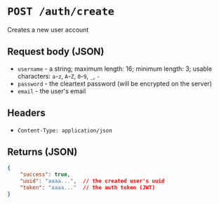 # `POST /auth/create`

Creates a new user account

## Request body (JSON)
- `username` - a string; maximum length: 16; minimum length: 3; usable characters: `a`-`z`, `A`-`Z`, `0`-`9`, `_`, `-`
- `password` - the cleartext password (will be encrypted on the server)
- `email` - the user's email

## Headers
- `Content-Type: application/json`

## Returns (JSON)
```json
{
	"success": true,
	"uuid": "aaaa...",  // the created user's uuid
	"token": "aaaa..."  // the auth token (JWT)
}
```
